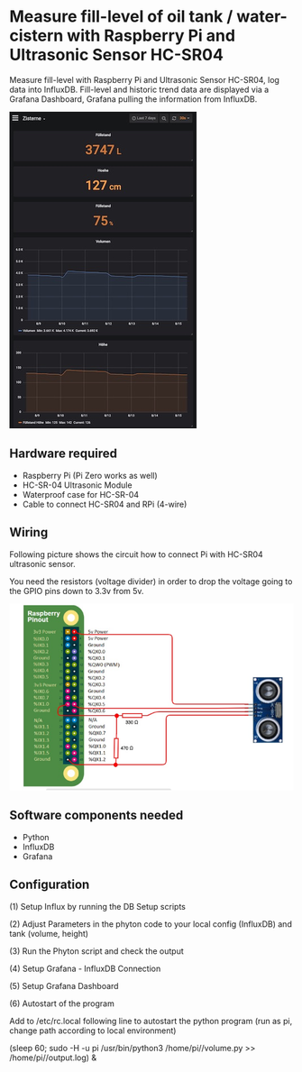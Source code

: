 # Measure fill-level of oil tank / water-cistern with Raspberry Pi and Ultrasonic Sensor HC-SR04

Measure fill-level with Raspberry Pi and Ultrasonic Sensor HC-SR04, log data into InfluxDB.
Fill-level and historic trend data are displayed via a Grafana Dashboard, Grafana pulling the information from InfluxDB.

![Grafana Dashboard](docs/grafana-dashboard.jpg)

## Hardware required
* Raspberry Pi (Pi Zero works as well)
* HC-SR-04 Ultrasonic Module
* Waterproof case for HC-SR-04
* Cable to connect HC-SR04 and RPi (4-wire)

## Wiring
Following picture shows the circuit how to connect Pi with HC-SR04 ultrasonic sensor. 

You need the resistors (voltage divider) in order to drop the voltage going to the GPIO pins down to 3.3v from 5v. 

![Circuit Raspberry Pi and HC-SR04](docs/circuit-pi-hcsr04.jpg)


## Software components needed
* Python
* InfluxDB
* Grafana


## Configuration
(1) Setup Influx by running the DB Setup scripts

(2) Adjust Parameters in the phyton code to your local config (InfluxDB) and tank (volume, height)

(3) Run the Phyton script and check the output

(4) Setup Grafana - InfluxDB Connection

(5) Setup Grafana Dashboard

(6) Autostart of the program

Add to /etc/rc.local following line to autostart the python program (run as pi, change path according to local environment)

(sleep 60; sudo -H -u pi /usr/bin/python3 /home/pi/<path>/volume.py >> /home/pi/<path>/output.log) &

